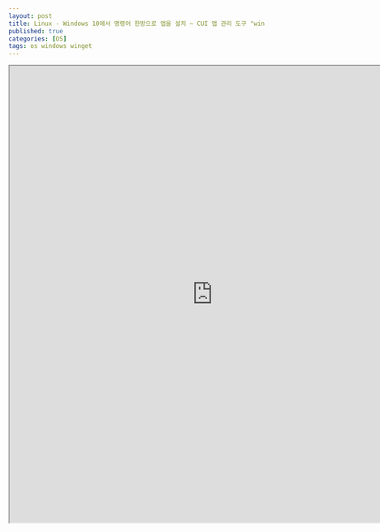 ```yaml
---
layout: post
title: Linux - Windows 10에서 명령어 한방으로 앱을 설치 ~ CUI 앱 관리 도구 "winget"이 v1.0으로
published: true
categories: [OS]
tags: os windows winget
---
```

<iframe width="800" height="900" src="https://docs.google.com/document/d/e/2PACX-1vS7eBJ5gyhHsAjnDJOj64h_49vDdf_Jk23fARlQXJPHn-lMS86GwVVmJ2KeTK-UDSK2zYTY7uEvXVSS/pub?embedded=true"></iframe>  
    

